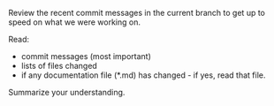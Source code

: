 Review the recent commit messages in the current branch to get up to speed on what we were working on.

Read:
- commit messages (most important)
- lists of files changed
- if any documentation file (*.md) has changed - if yes, read that file.

Summarize your understanding.
